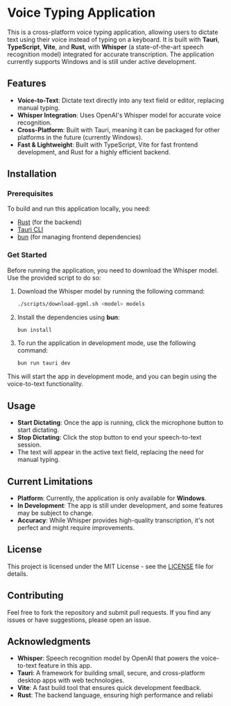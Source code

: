 # Voice Typing Application

This is a cross-platform voice typing application, allowing users to dictate text using their voice instead of typing on a keyboard. It is built with **Tauri**, **TypeScript**, **Vite**, and **Rust**, with **Whisper** (a state-of-the-art speech recognition model) integrated for accurate transcription. The application currently supports Windows and is still under active development.

## Features

- **Voice-to-Text**: Dictate text directly into any text field or editor, replacing manual typing.
- **Whisper Integration**: Uses OpenAI's Whisper model for accurate voice recognition.
- **Cross-Platform**: Built with Tauri, meaning it can be packaged for other platforms in the future (currently Windows).
- **Fast & Lightweight**: Built with TypeScript, Vite for fast frontend development, and Rust for a highly efficient backend.

## Installation

### Prerequisites

To build and run this application locally, you need:

- [Rust](https://www.rust-lang.org) (for the backend)
- [Tauri CLI](https://tauri.app)
- [bun](https://bun.sh) (for managing frontend dependencies)

### Get Started

Before running the application, you need to download the Whisper model. Use the provided script to do so:

1. Download the Whisper model by running the following command:

    ```bash
    ./scripts/download-ggml.sh <model> models
    ```

2. Install the dependencies using **bun**:

    ```bash
    bun install
    ```

3. To run the application in development mode, use the following command:

    ```bash
    bun run tauri dev
    ```

This will start the app in development mode, and you can begin using the voice-to-text functionality.

## Usage

- **Start Dictating**: Once the app is running, click the microphone button to start dictating.
- **Stop Dictating**: Click the stop button to end your speech-to-text session.
- The text will appear in the active text field, replacing the need for manual typing.

## Current Limitations

- **Platform**: Currently, the application is only available for **Windows**.
- **In Development**: The app is still under development, and some features may be subject to change.
- **Accuracy**: While Whisper provides high-quality transcription, it's not perfect and might require improvements.

## License

This project is licensed under the MIT License - see the [LICENSE](LICENSE) file for details.

## Contributing

Feel free to fork the repository and submit pull requests. If you find any issues or have suggestions, please open an issue.

## Acknowledgments

- **Whisper**: Speech recognition model by OpenAI that powers the voice-to-text feature in this app.
- **Tauri**: A framework for building small, secure, and cross-platform desktop apps with web technologies.
- **Vite**: A fast build tool that ensures quick development feedback.
- **Rust**: The backend language, ensuring high performance and reliabi
